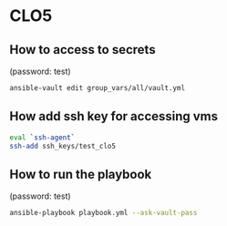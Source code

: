 # CLO5

## How to access to secrets
(password: test)
```bash
ansible-vault edit group_vars/all/vault.yml
```

## How add ssh key for accessing vms
```bash
eval `ssh-agent`
ssh-add ssh_keys/test_clo5
```


## How to run the playbook
(password: test)
```bash
ansible-playbook playbook.yml --ask-vault-pass
```

